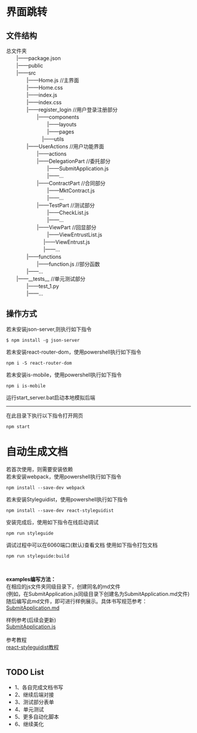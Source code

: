 # 界面跳转
## 文件结构
总文件夹  
　　|——package.json  
　　|——public  
　　|——src  
　　　　|——Home.js //主界面  
　　　　|——Home.css  
　　　　|——index.js  
　　　　|——index.css  
　　　　|——register_login //用户登录注册部分  
　　　　　　|——components  
　　　　　　　　|——layouts  
　　　　　　　　|——pages  
　　　　　　　|——utils  
　　　　|——UserActions //用户功能界面  
　　　　　　|——actions  
　　　　　　|——DelegationPart //委托部分  
　　　　　　　　|——SubmitApplication.js  
　　　　　　　　|——...  
　　　　　　|——ContractPart //合同部分  
　　　　　　　　|——MktContract.js  
　　　　　　　　|——...  
　　　　　　|——TestPart //测试部分  
　　　　　　　　|——CheckList.js  
　　　　　　　　|——...  
　　　　　　|——ViewPart //回显部分  
　　　　　　　　|——ViewEntrustList.js  
　　　　　　　  |——ViewEntrust.js  
　　　　　　　  |——...  
　　　　|——functions  
　　　　　　|——function.js //部分函数  
　　　　|——...  
　　|——\_\_tests\_\_    //单元测试部分  
　　　　|——test_1.py  
　　　　|——...
## 操作方式
若未安装json-server,则执行如下指令
```
$ npm install -g json-server
```
若未安装react-router-dom，使用powershell执行如下指令
```
npm i -S react-router-dom
```
若未安装is-mobile，使用powershell执行如下指令
```
npm i is-mobile
```
运行start_server.bat启动本地模拟后端  
      
---

在此目录下执行以下指令打开网页
```
npm start
```
# 自动生成文档
若首次使用，则需要安装依赖  
若未安装webpack，使用powershell执行如下指令
```
npm install --save-dev webpack
```
若未安装Styleguidist，使用powershell执行如下指令
```
npm install --save-dev react-styleguidist
```
安装完成后，使用如下指令在线启动调试
```
npm run styleguide
```
调试过程中可以在6060端口(默认)查看文档
使用如下指令打包文档
```
npm run styleguide:build
```  
<br>  

__examples编写方法：__  
在相应的js文件夹同级目录下，创建同名的md文件  
(例如，在SubmitApplication.js同级目录下创建名为SubmitApplication.md文件)  
随后编写此md文件，即可进行样例展示。具体书写规范参考：[SubmitApplication.md](./src/UserActions/actions/DelegationPart/SubmitApplication/SubmitApplication.md) 

样例参考(后续会更新)  
[SubmitApplication.js](./src/UserActions/actions/DelegationPart/SubmitApplication/SubmitApplication.js)  
<br>
参考教程  
[react-styleguidist教程](https://react-styleguidist.js.org/docs/getting-started)  
<br>  


## TODO List
*  1、各自完成文档书写
*  2、继续后端对接
*  3、测试部分表单
*  4、单元测试
*  5、更多自动化脚本
*  6、继续美化


